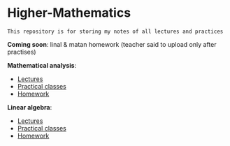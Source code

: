 # Higher-Mathematics
```This repository is for storing my notes of all lectures and practices```

**Coming soon**: linal & matan homework (teacher said to upload only after practises)

**Mathematical analysis**:
- [Lectures](./Матан%20|%20Лекция%20.pdf)
- [Practical classes](./Матан%20|%20Практика%20.pdf)
- [Homework](./Матан%20|%20ДЗ.pdf)

**Linear algebra**:
- [Lectures](./Линал%20|%20Лекция.pdf)
- [Practical classes](./Линал%20|%20Практика%20.pdf)
- [Homework](./Линал%20|%20ДЗ.pdf)
